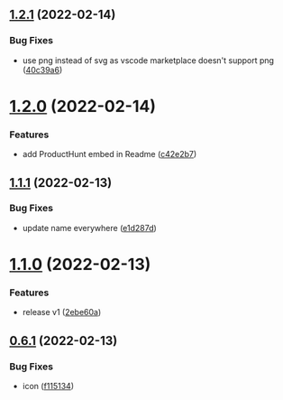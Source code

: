 ## [1.2.1](https://github.com/avneesh0612/react-nextjs-snippets/compare/v1.2.0...v1.2.1) (2022-02-14)

### Bug Fixes

- use png instead of svg as vscode marketplace doesn't support png ([40c39a6](https://github.com/avneesh0612/react-nextjs-snippets/commit/40c39a6e4d3c08fe8a6f24fc857ffdd93eafd383))

# [1.2.0](https://github.com/avneesh0612/react-nextjs-snippets/compare/v1.1.1...v1.2.0) (2022-02-14)

### Features

- add ProductHunt embed in Readme ([c42e2b7](https://github.com/avneesh0612/react-nextjs-snippets/commit/c42e2b716a2c5d034636eae6727631378daea01b))

## [1.1.1](https://github.com/avneesh0612/react-nextjs-snippets/compare/v1.1.0...v1.1.1) (2022-02-13)

### Bug Fixes

- update name everywhere ([e1d287d](https://github.com/avneesh0612/react-nextjs-snippets/commit/e1d287da4dc55304d9d805e3e002574c92109c74))

# [1.1.0](https://github.com/avneesh0612/react-nextjs-snippets/compare/v0.6.1...v1.1.0) (2022-02-13)

### Features

- release v1 ([2ebe60a](https://github.com/avneesh0612/react-nextjs-snippets/commit/2ebe60a3dbc0a7d985756f69404a90456d761d5c))

## [0.6.1](https://github.com/avneesh0612/react-nextjs-snippets/compare/v0.5.0...v0.6.1) (2022-02-13)

### Bug Fixes

- icon ([f115134](https://github.com/avneesh0612/react-nextjs-snippets/commit/f11513440b1d89b32d555d5defecec3494c44cd2))
